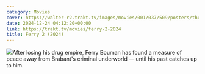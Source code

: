```yaml
---
category: Movies
cover: https://walter-r2.trakt.tv/images/movies/001/037/509/posters/thumb/c34801a400.jpg
date: 2024-12-24 04:12:20+00:00
link: https://trakt.tv/movies/ferry-2-2024
title: Ferry 2 (2024)
---
```


![](https://walter-r2.trakt.tv/images/movies/001/037/509/fanarts/thumb/e46b476ac7.jpg)After losing his drug empire, Ferry Bouman has found a measure of peace away from Brabant's criminal underworld — until his past catches up to him.